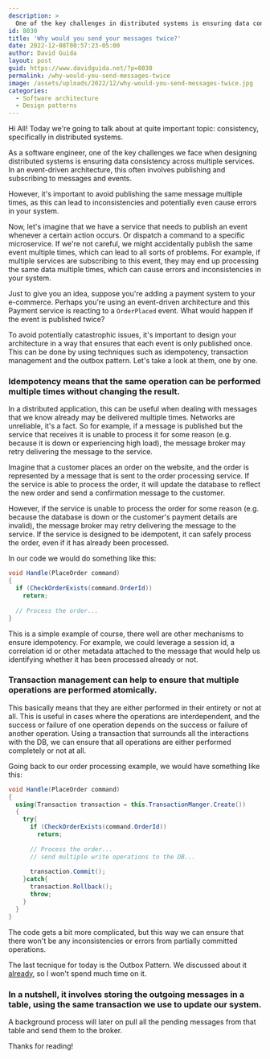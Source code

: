 ```yaml
---
description: >
  One of the key challenges in distributed systems is ensuring data consistency across multiple services. How do you ensure integration events are delivered properly?
id: 8030
title: 'Why would you send your messages twice?'
date: 2022-12-08T00:57:23-05:00
author: David Guida
layout: post
guid: https://www.davidguida.net/?p=8030
permalink: /why-would-you-send-messages-twice
image: /assets/uploads/2022/12/why-would-you-send-messages-twice.jpg
categories:  
  - Software architecture
  - Design patterns
---
```


Hi All! Today we're going to talk about at quite important topic: consistency, specifically in distributed systems.

As a software engineer, one of the key challenges we face when designing distributed systems is ensuring data consistency across multiple services. In an event-driven architecture, this often involves publishing and subscribing to messages and events.

However, it's important to avoid publishing the same message multiple times, as this can lead to inconsistencies and potentially even cause errors in your system.

Now, let's imagine that we have a service that needs to publish an event whenever a certain action occurs. Or dispatch a command to a specific microservice.
If we're not careful, we might accidentally publish the same event multiple times, which can lead to all sorts of problems. For example, if multiple services are subscribing to this event, they may end up processing the same data multiple times, which can cause errors and inconsistencies in your system.

Just to give you an idea, suppose you're adding a payment system to your e-commerce. Perhaps you're using an event-driven architecture and this Payment service is reacting to a `OrderPlaced` event. What would happen if the event is published twice?

To avoid potentially catastrophic issues, it's important to design your architecture in a way that ensures that each event is only published once. This can be done by using techniques such as idempotency, transaction management and the outbox pattern.
Let's take a look at them, one by one.

### Idempotency means that the same operation can be performed multiple times without changing the result.

In a distributed application, this can be useful when dealing with messages that we know already may be delivered multiple times. Networks are unreliable, it's a fact. So for example, if a message is published but the service that receives it is unable to process it for some reason (e.g. because it is down or experiencing high load), the message broker may retry delivering the message to the service.

Imagine that a customer places an order on the website, and the order is represented by a message that is sent to the order processing service. If the service is able to process the order, it will update the database to reflect the new order and send a confirmation message to the customer.

However, if the service is unable to process the order for some reason (e.g. because the database is down or the customer's payment details are invalid), the message broker may retry delivering the message to the service. If the service is designed to be idempotent, it can safely process the order, even if it has already been processed.

In our code we would do something like this:

```csharp
void Handle(PlaceOrder command) 
{  
  if (CheckOrderExists(command.OrderId)) 
    return;
  
  // Process the order...      
}
```

This is a simple example of course, there well are other mechanisms to ensure idempotency. For example, we could leverage a session id, a correlation id or other metadata attached to the message that would help us identifying whether it has been processed already or not.

### Transaction management can help to ensure that multiple operations are performed atomically.

This basically means that they are either performed in their entirety or not at all. This is useful in cases where the operations are interdependent, and the success or failure of one operation depends on the success or failure of another operation. Using a transaction that surrounds all the interactions with the DB, we can ensure that all operations are either performed completely or not at all.

Going back to our order processing example, we would have something like this:

```csharp
void Handle(PlaceOrder command) 
{  
  using(Transaction transaction = this.TransactionManger.Create())
  {
    try{
      if (CheckOrderExists(command.OrderId)) 
        return;
  
      // Process the order...      
      // send multiple write operations to the DB...
      
      transaction.Commit();
    }catch{
      transaction.Rollback();
      throw;
    }
  }
}
```

The code gets a bit more complicated, but this way we can ensure that there won't be any inconsistencies or errors from partially committed operations.

The last tecnique for today is the Outbox Pattern. We discussed about it <a href='/improving-microservices-reliability-part-2-outbox-pattern/' target='_blank'>already</a>, so I won't spend much time on it. 

### In a nutshell, it involves storing the outgoing messages in a table, using the same transaction we use to update our system.

 A background process will later on pull all the pending messages from that table and send them to the broker.

 Thanks for reading!